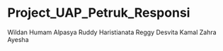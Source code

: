# Project_UAP_Petruk_Responsi

Wildan Humam Alpasya
Ruddy Haristianata
Reggy Desvita Kamal
Zahra Ayesha
